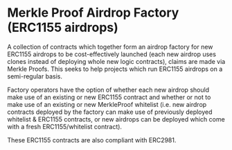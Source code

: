# Merkle Proof Airdrop Factory (ERC1155 airdrops)

A collection of contracts which together form an airdrop factory for new ERC1155 airdrops to be cost-effectively launched (each new airdrop uses clones instead of deploying whole new logic contracts), claims are made via Merkle Proofs. This seeks to help projects which run ERC1155 airdrops on a semi-regular basis.

Factory operators have the option of whether each new airdrop should make use of an existing or new ERC1155 contract and whether or not to make use of an existing or new MerkleProof whitelist (i.e. new airdrop contracts deployed by the factory can make use of previously deployed whitelist & ERC1155 contracts, or new airdrops can be deployed which come with a fresh ERC1155/whitelist contract).

These ERC1155 contracts are also compliant with ERC2981.